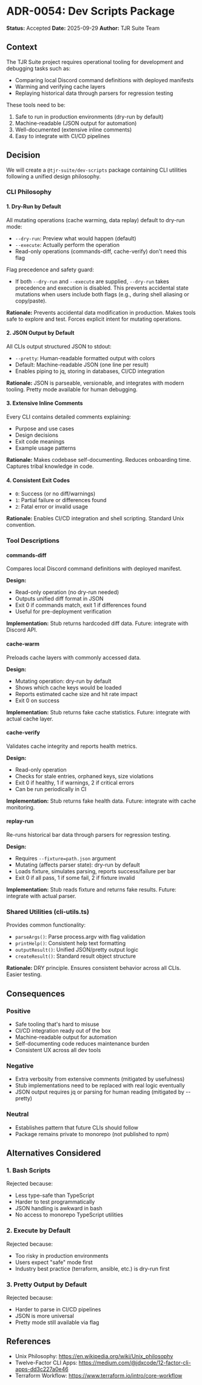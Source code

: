 # ADR-0054: Dev Scripts Package

**Status:** Accepted
**Date:** 2025-09-29
**Author:** TJR Suite Team

## Context

The TJR Suite project requires operational tooling for development and debugging tasks such as:

- Comparing local Discord command definitions with deployed manifests
- Warming and verifying cache layers
- Replaying historical data through parsers for regression testing

These tools need to be:

1. Safe to run in production environments (dry-run by default)
2. Machine-readable (JSON output for automation)
3. Well-documented (extensive inline comments)
4. Easy to integrate with CI/CD pipelines

## Decision

We will create a `@tjr-suite/dev-scripts` package containing CLI utilities following a unified design philosophy.

### CLI Philosophy

#### 1. Dry-Run by Default

All mutating operations (cache warming, data replay) default to dry-run mode:

- `--dry-run`: Preview what would happen (default)
- `--execute`: Actually perform the operation
- Read-only operations (commands-diff, cache-verify) don't need this flag

Flag precedence and safety guard:

- If both `--dry-run` and `--execute` are supplied, `--dry-run` takes precedence and execution is disabled. This prevents accidental state mutations when users include both flags (e.g., during shell aliasing or copy/paste).

**Rationale:** Prevents accidental data modification in production. Makes tools safe to explore and test. Forces explicit intent for mutating operations.

#### 2. JSON Output by Default

All CLIs output structured JSON to stdout:

- `--pretty`: Human-readable formatted output with colors
- Default: Machine-readable JSON (one line per result)
- Enables piping to jq, storing in databases, CI/CD integration

**Rationale:** JSON is parseable, versionable, and integrates with modern tooling. Pretty mode available for human debugging.

#### 3. Extensive Inline Comments

Every CLI contains detailed comments explaining:

- Purpose and use cases
- Design decisions
- Exit code meanings
- Example usage patterns

**Rationale:** Makes codebase self-documenting. Reduces onboarding time. Captures tribal knowledge in code.

#### 4. Consistent Exit Codes

- `0`: Success (or no diff/warnings)
- `1`: Partial failure or differences found
- `2`: Fatal error or invalid usage

**Rationale:** Enables CI/CD integration and shell scripting. Standard Unix convention.

### Tool Descriptions

#### commands-diff

Compares local Discord command definitions with deployed manifest.

**Design:**

- Read-only operation (no dry-run needed)
- Outputs unified diff format in JSON
- Exit 0 if commands match, exit 1 if differences found
- Useful for pre-deployment verification

**Implementation:** Stub returns hardcoded diff data. Future: integrate with Discord API.

#### cache-warm

Preloads cache layers with commonly accessed data.

**Design:**

- Mutating operation: dry-run by default
- Shows which cache keys would be loaded
- Reports estimated cache size and hit rate impact
- Exit 0 on success

**Implementation:** Stub returns fake cache statistics. Future: integrate with actual cache layer.

#### cache-verify

Validates cache integrity and reports health metrics.

**Design:**

- Read-only operation
- Checks for stale entries, orphaned keys, size violations
- Exit 0 if healthy, 1 if warnings, 2 if critical errors
- Can be run periodically in CI

**Implementation:** Stub returns fake health data. Future: integrate with cache monitoring.

#### replay-run

Re-runs historical bar data through parsers for regression testing.

**Design:**

- Requires `--fixture=path.json` argument
- Mutating (affects parser state): dry-run by default
- Loads fixture, simulates parsing, reports success/failure per bar
- Exit 0 if all pass, 1 if some fail, 2 if fixture invalid

**Implementation:** Stub reads fixture and returns fake results. Future: integrate with actual parser.

### Shared Utilities (cli-utils.ts)

Provides common functionality:

- `parseArgs()`: Parse process.argv with flag validation
- `printHelp()`: Consistent help text formatting
- `outputResult()`: Unified JSON/pretty output logic
- `createResult()`: Standard result object structure

**Rationale:** DRY principle. Ensures consistent behavior across all CLIs. Easier testing.

## Consequences

### Positive

- Safe tooling that's hard to misuse
- CI/CD integration ready out of the box
- Machine-readable output for automation
- Self-documenting code reduces maintenance burden
- Consistent UX across all dev tools

### Negative

- Extra verbosity from extensive comments (mitigated by usefulness)
- Stub implementations need to be replaced with real logic eventually
- JSON output requires jq or parsing for human reading (mitigated by --pretty)

### Neutral

- Establishes pattern that future CLIs should follow
- Package remains private to monorepo (not published to npm)

## Alternatives Considered

### 1. Bash Scripts

Rejected because:

- Less type-safe than TypeScript
- Harder to test programmatically
- JSON handling is awkward in bash
- No access to monorepo TypeScript utilities

### 2. Execute by Default

Rejected because:

- Too risky in production environments
- Users expect "safe" mode first
- Industry best practice (terraform, ansible, etc.) is dry-run first

### 3. Pretty Output by Default

Rejected because:

- Harder to parse in CI/CD pipelines
- JSON is more universal
- Pretty mode still available via flag

## References

- Unix Philosophy: https://en.wikipedia.org/wiki/Unix_philosophy
- Twelve-Factor CLI Apps: https://medium.com/@jdxcode/12-factor-cli-apps-dd3c227a0e46
- Terraform Workflow: https://www.terraform.io/intro/core-workflow
